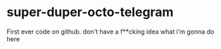# super-duper-octo-telegram
First ever code on github. don't have a f**cking idea what i'm gonna do here
